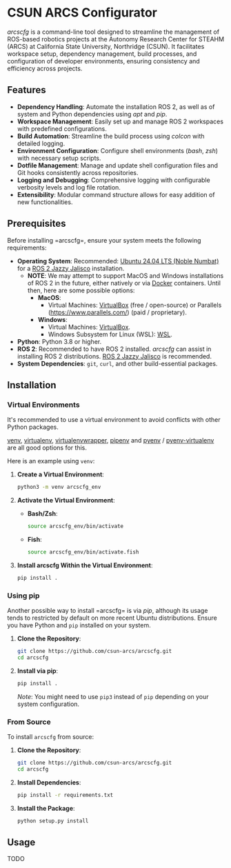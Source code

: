 <!-- arcscfg/README.md -->

# CSUN ARCS Configurator

*arcscfg* is a command-line tool designed to streamline the management of ROS-based robotics projects at the Autonomy Research Center for STEAHM (ARCS) at California State University, Northridge (CSUN). It facilitates workspace setup, dependency management, build processes, and configuration of developer environments, ensuring consistency and efficiency across projects.

## Features

- **Dependency Handling**: Automate the installation ROS 2, as well as of system and Python dependencies using *apt* and *pip*.
- **Workspace Management**: Easily set up and manage ROS 2 workspaces with predefined configurations.
- **Build Automation**: Streamline the build process using *colcon* with detailed logging.
- **Environment Configuration**: Configure shell environments (*bash*, *zsh*) with necessary setup scripts.
- **Dotfile Management**: Manage and update shell configuration files and Git hooks consistently across repositories.
- **Logging and Debugging**: Comprehensive logging with configurable verbosity levels and log file rotation.
- **Extensibility**: Modular command structure allows for easy addition of new functionalities.

## Prerequisites

Before installing =arcscfg=, ensure your system meets the following requirements:

- **Operating System**: Recommended: [Ubuntu 24.04 LTS (Noble Numbat)](https://releases.ubuntu.com/noble/) for a [ROS 2 Jazzy Jalisco](https://docs.ros.org/en/jazzy/index.html) installation.
  - **NOTE**: We may attempt to support MacOS and Windows installations of ROS 2 in the future, either natively or via [Docker](https://www.docker.com/) containers.  Until then, here are some possible options:
    - **MacOS**:
      - Virtual Machines: [VirtualBox](https://www.virtualbox.org/) (free / open-source) or Parallels (https://www.parallels.com/) (paid / proprietary).
    - **Windows**:
      - Virtual Machines: [VirtualBox](https://www.virtualbox.org/).
      - Windows Subsystem for Linux (WSL): [WSL](https://learn.microsoft.com/en-us/windows/wsl/install).
- **Python**: Python 3.8 or higher.
- **ROS 2**: Recommended to have ROS 2 installed. *arcscfg* can assist in installing ROS 2 distributions. [ROS 2 Jazzy Jalisco](https://docs.ros.org/en/jazzy/index.html) is recommended.
- **System Dependencies**: `git`, `curl`, and other build-essential packages.

## Installation

### Virtual Environments

It's recommended to use a virtual environment to avoid conflicts with other Python packages.

[venv](https://docs.python.org/3/library/venv.html), [virtualenv](https://virtualenv.pypa.io/en/latest/user_guide.html), [virtualenvwrapper](https://pypi.org/project/virtualenvwrapper/), [pipenv](https://pipenv.pypa.io/en/latest/) and [pyenv](https://python.land/virtual-environments/pyenv) / [pyenv-virtualenv](https://github.com/pyenv/pyenv-virtualenv) are all good options for this.

Here is an example using `venv`:

1. **Create a Virtual Environment**:

   ```bash
   python3 -m venv arcscfg_env
   ```

2. **Activate the Virtual Environment**:

   - **Bash/Zsh**:

     ```bash
     source arcscfg_env/bin/activate
     ```

   - **Fish**:

     ```bash
     source arcscfg_env/bin/activate.fish
     ```

3. **Install arcscfg Within the Virtual Environment**:

   ```bash
   pip install .
   ```

### Using pip

Another possible way to install =arcscfg= is via *pip*, although its usage tends to restricted by default on more recent Ubuntu distributions. Ensure you have Python and `pip` installed on your system.

1. **Clone the Repository**:

   ```bash
   git clone https://github.com/csun-arcs/arcscfg.git
   cd arcscfg
   ```

2. **Install via pip**:

   ```bash
   pip install .
   ```

   *Note*: You might need to use `pip3` instead of `pip` depending on your system configuration.

### From Source

To install `arcscfg` from source:

1. **Clone the Repository**:

   ```bash
   git clone https://github.com/csun-arcs/arcscfg.git
   cd arcscfg
   ```
2. **Install Dependencies**:

   ```bash
   pip install -r requirements.txt
   ```

3. **Install the Package**:

   ```bash
   python setup.py install
   ```

## Usage

TODO
